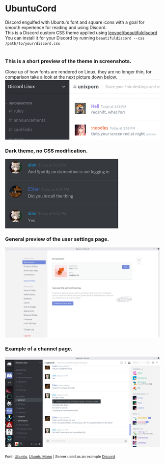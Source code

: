 # UbuntuCord
Discord engulfed with Ubuntu's font and square icons with a goal for smooth experience for reading and using Discord. <br />
This is a Discord custom CSS theme applied using [leovoel/beautifuldiscord](https://github.com/leovoel/BeautifulDiscord) <br />
You can install it for your Discord by running `beautifuldiscord --css /path/to/your/discord.css` <br />
<br />
### This is a short preview of the theme in screenshots. <br />
Close up of how fonts are rendered on Linux, they are no longer thin, for comparison take a look at the next picture down below. <br />
![img1](https://github.com/Vixtron/ubuntucord/blob/master/pic1.png)

### Dark theme, no CSS modification. <br />
![img2](https://github.com/Vixtron/ubuntucord/blob/master/pic2.png)

### General preview of the user settings page.
![img3](https://github.com/Vixtron/ubuntucord/blob/master/pic3.png)

### Example of a channel page.
![img4](https://github.com/Vixtron/ubuntucord/blob/master/pic4.png) <br />

<sub>Font: [Ubuntu](https://fonts.google.com/specimen/Ubuntu), [Ubuntu Mono](https://fonts.google.com/specimen/Ubuntu+Mono) | Server used as an example [Discord](https://discord.gg/discord-linux/)</sub>
